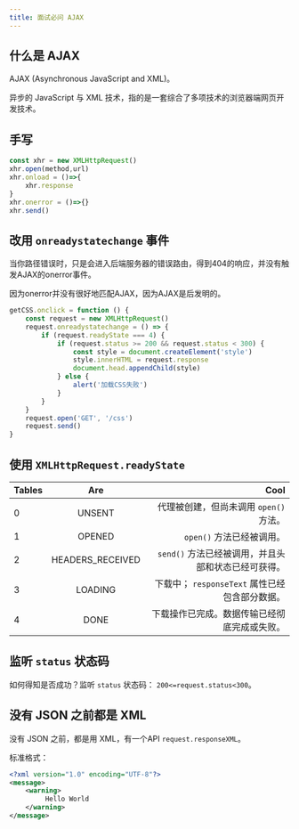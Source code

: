 ```yaml
---
title: 面试必问 AJAX
---
```


## 什么是 AJAX

AJAX (Asynchronous JavaScript and XML)。

异步的 JavaScript 与 XML 技术，指的是一套综合了多项技术的浏览器端网页开发技术。

## 手写

```js
const xhr = new XMLHttpRequest()
xhr.open(method,url)
xhr.onload = ()=>{
	xhr.response
}
xhr.onerror = ()=>{}
xhr.send()
```

## 改用 `onreadystatechange` 事件

当你路径错误时，只是会进入后端服务器的错误路由，得到404的响应，并没有触发AJAX的onerror事件。

因为onerror并没有很好地匹配AJAX，因为AJAX是后发明的。

```js
getCSS.onclick = function () {
    const request = new XMLHttpRequest()
    request.onreadystatechange = () => {
        if (request.readyState === 4) {
            if (request.status >= 200 && request.status < 300) {
                const style = document.createElement('style')
                style.innerHTML = request.response
                document.head.appendChild(style)
            } else {
                alert('加载CSS失败')
            }
        }
    }
    request.open('GET', '/css')
    request.send()
}
```

## 使用 `XMLHttpRequest.readyState`

| Tables        | Are           | Cool  |
| ------------- |:-------------:| -----:|
| 0 | UNSENT | 代理被创建，但尚未调用 `open()` 方法。 |
| 1 | OPENED      |   `open()` 方法已经被调用。 |
| 2 | HEADERS_RECEIVED      |    `send()` 方法已经被调用，并且头部和状态已经可获得。 |
| 3 | LOADING      |    下载中； `responseText` 属性已经包含部分数据。 |
| 4 | DONE      |    下载操作已完成。数据传输已经彻底完成或失败。 |

## 监听 `status` 状态码

如何得知是否成功？监听 `status` 状态码： `200<=request.status<300`。

## 没有 JSON 之前都是 XML

没有 JSON 之前，都是用 XML，有一个API `request.responseXML`。

标准格式：

```xml
<?xml version="1.0" encoding="UTF-8"?>
<message>
    <warning>
         Hello World
    </warning>
</message>
```